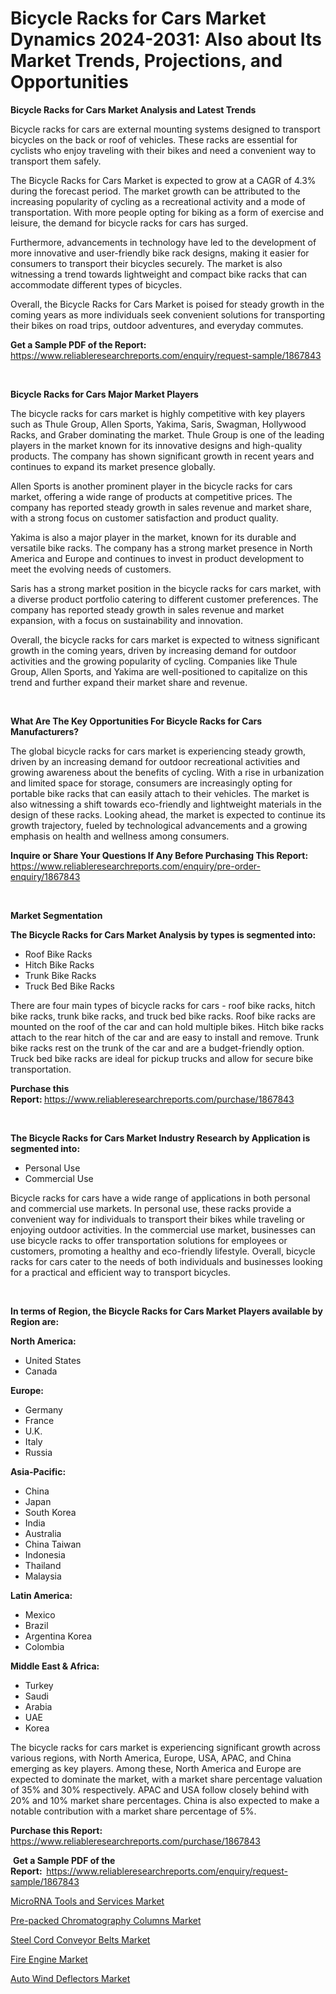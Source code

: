 <p><h1>Bicycle Racks for Cars Market Dynamics 2024-2031: Also about Its Market Trends, Projections, and Opportunities</h1></p><p><strong>Bicycle Racks for Cars Market Analysis and Latest Trends</strong></p>
<p><p>Bicycle racks for cars are external mounting systems designed to transport bicycles on the back or roof of vehicles. These racks are essential for cyclists who enjoy traveling with their bikes and need a convenient way to transport them safely.</p><p>The Bicycle Racks for Cars Market is expected to grow at a CAGR of 4.3% during the forecast period. The market growth can be attributed to the increasing popularity of cycling as a recreational activity and a mode of transportation. With more people opting for biking as a form of exercise and leisure, the demand for bicycle racks for cars has surged.</p><p>Furthermore, advancements in technology have led to the development of more innovative and user-friendly bike rack designs, making it easier for consumers to transport their bicycles securely. The market is also witnessing a trend towards lightweight and compact bike racks that can accommodate different types of bicycles.</p><p>Overall, the Bicycle Racks for Cars Market is poised for steady growth in the coming years as more individuals seek convenient solutions for transporting their bikes on road trips, outdoor adventures, and everyday commutes.</p></p>
<p><strong>Get a Sample PDF of the Report:&nbsp;</strong> <a href="https://www.reliableresearchreports.com/enquiry/request-sample/1867843">https://www.reliableresearchreports.com/enquiry/request-sample/1867843</a></p>
<p>&nbsp;</p>
<p><strong>Bicycle Racks for Cars Major Market Players</strong></p>
<p><p>The bicycle racks for cars market is highly competitive with key players such as Thule Group, Allen Sports, Yakima, Saris, Swagman, Hollywood Racks, and Graber dominating the market. Thule Group is one of the leading players in the market known for its innovative designs and high-quality products. The company has shown significant growth in recent years and continues to expand its market presence globally.</p><p>Allen Sports is another prominent player in the bicycle racks for cars market, offering a wide range of products at competitive prices. The company has reported steady growth in sales revenue and market share, with a strong focus on customer satisfaction and product quality.</p><p>Yakima is also a major player in the market, known for its durable and versatile bike racks. The company has a strong market presence in North America and Europe and continues to invest in product development to meet the evolving needs of customers.</p><p>Saris has a strong market position in the bicycle racks for cars market, with a diverse product portfolio catering to different customer preferences. The company has reported steady growth in sales revenue and market expansion, with a focus on sustainability and innovation.</p><p>Overall, the bicycle racks for cars market is expected to witness significant growth in the coming years, driven by increasing demand for outdoor activities and the growing popularity of cycling. Companies like Thule Group, Allen Sports, and Yakima are well-positioned to capitalize on this trend and further expand their market share and revenue.</p></p>
<p>&nbsp;</p>
<p><strong>What Are The Key Opportunities For Bicycle Racks for Cars Manufacturers?</strong></p>
<p><p>The global bicycle racks for cars market is experiencing steady growth, driven by an increasing demand for outdoor recreational activities and growing awareness about the benefits of cycling. With a rise in urbanization and limited space for storage, consumers are increasingly opting for portable bike racks that can easily attach to their vehicles. The market is also witnessing a shift towards eco-friendly and lightweight materials in the design of these racks. Looking ahead, the market is expected to continue its growth trajectory, fueled by technological advancements and a growing emphasis on health and wellness among consumers.</p></p>
<p><strong>Inquire or Share Your Questions If Any Before Purchasing This Report:</strong> <a href="https://www.reliableresearchreports.com/enquiry/pre-order-enquiry/1867843">https://www.reliableresearchreports.com/enquiry/pre-order-enquiry/1867843</a></p>
<p>&nbsp;</p>
<p><strong>Market Segmentation</strong></p>
<p><strong>The Bicycle Racks for Cars Market Analysis by types is segmented into:</strong></p>
<p><ul><li>Roof Bike Racks</li><li>Hitch Bike Racks</li><li>Trunk Bike Racks</li><li>Truck Bed Bike Racks</li></ul></p>
<p><p>There are four main types of bicycle racks for cars - roof bike racks, hitch bike racks, trunk bike racks, and truck bed bike racks. Roof bike racks are mounted on the roof of the car and can hold multiple bikes. Hitch bike racks attach to the rear hitch of the car and are easy to install and remove. Trunk bike racks rest on the trunk of the car and are a budget-friendly option. Truck bed bike racks are ideal for pickup trucks and allow for secure bike transportation.</p></p>
<p><strong>Purchase this Report:&nbsp;</strong><a href="https://www.reliableresearchreports.com/purchase/1867843">https://www.reliableresearchreports.com/purchase/1867843</a></p>
<p>&nbsp;</p>
<p><strong>The Bicycle Racks for Cars Market Industry Research by Application is segmented into:</strong></p>
<p><ul><li>Personal Use</li><li>Commercial Use</li></ul></p>
<p><p>Bicycle racks for cars have a wide range of applications in both personal and commercial use markets. In personal use, these racks provide a convenient way for individuals to transport their bikes while traveling or enjoying outdoor activities. In the commercial use market, businesses can use bicycle racks to offer transportation solutions for employees or customers, promoting a healthy and eco-friendly lifestyle. Overall, bicycle racks for cars cater to the needs of both individuals and businesses looking for a practical and efficient way to transport bicycles.</p></p>
<p>&nbsp;</p>
<p><strong>In terms of Region, the Bicycle Racks for Cars Market Players available by Region are:</strong></p>
<p>
    <p> <strong> North America: </strong>
        <ul>
            <li>United States</li>
            <li>Canada</li>
        </ul>
        </p> 
    <p> <strong> Europe: </strong>
        <ul>
            <li>Germany</li>
            <li>France</li>
            <li>U.K.</li>
            <li>Italy</li>
            <li>Russia</li>
        </ul>
        </p> 
    <p> <strong> Asia-Pacific: </strong>
        <ul>
            <li>China</li>
            <li>Japan</li>
            <li>South Korea</li>
            <li>India</li>
            <li>Australia</li>
            <li>China Taiwan</li>
            <li>Indonesia</li>
            <li>Thailand</li>
            <li>Malaysia</li>
        </ul>
        </p> 
    <p> <strong> Latin America: </strong>
        <ul>
            <li>Mexico</li>
            <li>Brazil</li>
            <li>Argentina Korea</li>
            <li>Colombia</li>
        </ul>
        </p> 
    <p> <strong> Middle East & Africa: </strong>
        <ul>
            <li>Turkey</li>
            <li>Saudi</li>
            <li>Arabia</li>
            <li>UAE</li>
            <li>Korea</li>
        </ul>
    </p>
    </p>
<p><p>The bicycle racks for cars market is experiencing significant growth across various regions, with North America, Europe, USA, APAC, and China emerging as key players. Among these, North America and Europe are expected to dominate the market, with a market share percentage valuation of 35% and 30% respectively. APAC and USA follow closely behind with 20% and 10% market share percentages. China is also expected to make a notable contribution with a market share percentage of 5%.</p></p>
<p><strong>Purchase this Report: </strong><a href="https://www.reliableresearchreports.com/purchase/1867843">https://www.reliableresearchreports.com/purchase/1867843</a></p>
<p>&nbsp;<strong>Get a Sample PDF of the Report:&nbsp;&nbsp;</strong><a href="https://www.reliableresearchreports.com/enquiry/request-sample/1867843">https://www.reliableresearchreports.com/enquiry/request-sample/1867843</a></p>
<p><strong></strong></p>
<p><p><a href="https://view.publitas.com/reportprime-1/microrna-tools-and-services-market-provides-a-comprehensive-analysis-including-a-macro-overview-of-the-market-as-well-as-micro-details-such-as-market-size-and-competitive-landscape/">MicroRNA Tools and Services Market</a></p><p><a href="https://issuu.com/reportprime-2/docs/pre-packed-chromatography-columns-market-size-2030">Pre-packed Chromatography Columns Market</a></p><p><a href="https://gratis-rainforest-2ca.notion.site/Steel-Cord-Conveyor-Belts-Market-Size-Reflecting-a-Forecast-Till-2031-Market-By-Type-By-Applicatio-c166b77ccd90420e90e12a3ad60f6023">Steel Cord Conveyor Belts Market</a></p><p><a href="https://github.com/mbisetmhermsr/Market-Research-Report-List-1/blob/main/fire-engine-market.md">Fire Engine Market</a></p><p><a href="https://github.com/zjyglelu/Market-Research-Report-List-1/blob/main/auto-wind-deflectors-market.md">Auto Wind Deflectors Market</a></p></p>